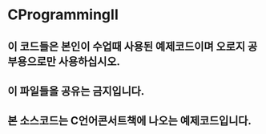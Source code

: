 # CProgrammingII
## 이 코드들은 본인이 수업때 사용된 예제코드이며 오로지 공부용으로만 사용하십시오.
## 이 파일들을 공유는 금지입니다.
## 본 소스코드는 C언어콘서트책에 나오는 예제코드입니다.
